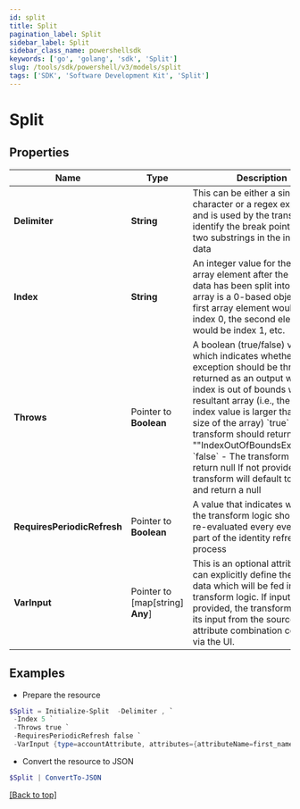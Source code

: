 ```yaml
---
id: split
title: Split
pagination_label: Split
sidebar_label: Split
sidebar_class_name: powershellsdk
keywords: ['go', 'golang', 'sdk', 'Split'] 
slug: /tools/sdk/powershell/v3/models/split
tags: ['SDK', 'Software Development Kit', 'Split']
---
```



# Split

## Properties

Name | Type | Description | Notes
------------ | ------------- | ------------- | -------------
**Delimiter** |  **String** | This can be either a single character or a regex expression, and is used by the transform to identify the break point between two substrings in the incoming data | 
**Index** |  **String** | An integer value for the desired array element after the incoming data has been split into a list; the array is a 0-based object, so the first array element would be index 0, the second element would be index 1, etc. | 
**Throws** |  Pointer to **Boolean** | A boolean (true/false) value which indicates whether an exception should be thrown and returned as an output when an index is out of bounds with the resultant array (i.e., the provided index value is larger than the size of the array)   &#x60;true&#x60; - The transform should return &quot;&quot;IndexOutOfBoundsException&quot;&quot;   &#x60;false&#x60; - The transform should return null   If not provided, the transform will default to false and return a null  | [optional] [default to $false]
**RequiresPeriodicRefresh** |  Pointer to **Boolean** | A value that indicates whether the transform logic should be re-evaluated every evening as part of the identity refresh process | [optional] [default to $false]
**VarInput** |  Pointer to [map[string] **Any**] | This is an optional attribute that can explicitly define the input data which will be fed into the transform logic. If input is not provided, the transform will take its input from the source and attribute combination configured via the UI. | [optional] 

## Examples

- Prepare the resource
```powershell
$Split = Initialize-Split  -Delimiter , `
 -Index 5 `
 -Throws true `
 -RequiresPeriodicRefresh false `
 -VarInput {type=accountAttribute, attributes={attributeName=first_name, sourceName=Source}}
```

- Convert the resource to JSON
```powershell
$Split | ConvertTo-JSON
```


[[Back to top]](#) 

